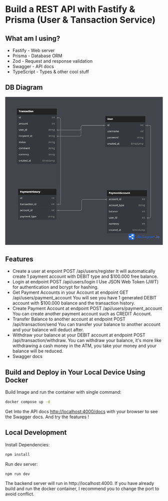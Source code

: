 # Build a REST API with Fastify & Prisma (User & Tansaction Service)

## What am I using?
* Fastify - Web server
* Prisma - Database ORM
* Zod - Request and response validation
* Swagger - API docs
* TypeScript - Types & other cool stuff

## DB Diagram
![Diagram](https://github.com/tangguhriyadi/fastify/blob/master/image/diagram.png?raw=true)

## Features
* Create a user at enpoint POST /api/users/register
    It will automatically create 1 payment account with DEBIT type and $100.000 free balance.
* Login at endpoint POST /api/users/login
    I Use JSON Web Token (JWT) for authentication and bcrypt for hashing.
* Get Payment Accounts in your Account at endpoint GET /api/users/payment_account
    You will see you have 1 generated DEBIT account with $100.000 balance and the transaction history.
* Create Payment Account at endpoint POST /api/users/payment_account
    You can create another payment account such as CREDIT Account.
* Transfer Balance to another account at endpoint POST /api/transaction/send
    You can transfer your balance to another account and your balance will deduct after.
* Withdraw your balance at your DEBIT account at endpoint POST /api/transaction/withdraw.
    You can withdraw your balance, it's more like withdrawing a cash money in the ATM, you take your money and your balance will be reduced. 
* Swagger docs

## Build and Deploy in Your Local Device Using Docker

Build Image and run the container with single command:
```bash
docker compose up -d
```

Get Into the API docs [http://localhost:4000/docs](http://localhost:4000/docs) with your browser to see the Swagger docs. And try the features !

## Local Development

Install Dependencies:
```bash
npm install
```

Run dev server:
```bash
npm run dev
```

The backend server will run in http://localhost:4000. If you have already build and run the docker container, I recommend you to change the port to avoid conflict.
